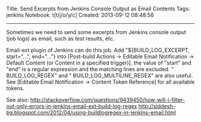 Title: Send Excerpts from Jenkins Console Output as Email Contents
Tags: jenkins
Notebook: t[t/j/o/y/c]
Created: 2013-09-12 08:48:56

------

Sometimes we need to send some excerpts from Jenkins console output (job logs) as email, such as test results, etc.

 

Email-ext plugin of Jenkins can do this job. Add "${BUILD_LOG_EXCERPT, start="...", end="..."} into [Post-build Actions -> Editable Email Notification -> Default Content (or Content in a specified trigger)]. the value of "start" and "end" is a regular expression and the matching lines are excluded. " BUILD_LOG_REGEX" and " BUILD_LOG_MULTILINE_REGEX" are also useful. See [Editable Email Notification -> Content Token Reference] for all available tokens.

 

See also:
 http://stackoverflow.com/questions/9439450/how-will-i-filter-out-only-errors-in-jenkins-email-ext-build-log-regex
 http://siddesh-bg.blogspot.com/2012/04/using-buildlogregex-in-jenkins-email.html